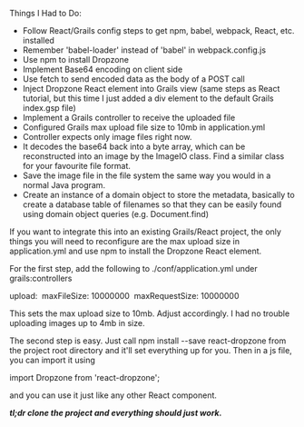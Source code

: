Things I Had to Do:
- Follow React/Grails config steps to get npm, babel, webpack, React, etc. installed  
- Remember 'babel-loader' instead of 'babel' in webpack.config.js  
- Use npm to install Dropzone  
- Implement Base64 encoding on client side  
- Use fetch to send encoded data as the body of a POST call  
- Inject Dropzone React element into Grails view (same steps as React tutorial, but this time I just added a div element to the default Grails index.gsp file)  
- Implement a Grails controller to receive the uploaded file  
- Configured Grails max upload file size to 10mb in application.yml  
- Controller expects only image files right now.  
- It decodes the base64 back into a byte array, which can be reconstructed into an image by the ImageIO class. Find a similar class for your favourite file format.  
- Save the image file in the file system the same way you would in a normal Java program.  
- Create an instance of a domain object to store the metadata, basically to create a database table of filenames so that they can be easily found using domain object queries (e.g. Document.find)  

If you want to integrate this into an existing Grails/React project, the only things you will need to reconfigure are the max upload size in application.yml and use npm to install the Dropzone React element.

For the first step, add the following to  ./conf/application.yml under grails:controllers

upload:   maxFileSize: 10000000   maxRequestSize: 10000000

This sets the max upload size to 10mb. Adjust accordingly. I had no trouble uploading images up to 4mb in size. 

The second step is easy. Just call
npm install --save react-dropzone
from the project root directory and it'll set everything up for you.
Then in a js file, you can import it using 

import Dropzone from 'react-dropzone';

and you can use it just like any other React component. 

***tl;dr clone the project and everything should just work.***
